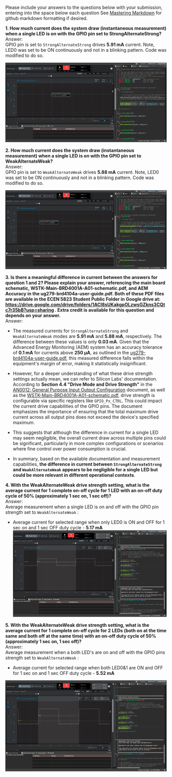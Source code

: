 Please include your answers to the questions below with your submission, entering into the space below each question
See [Mastering Markdown](https://guides.github.com/features/mastering-markdown/) for github markdown formatting if desired.

**1. How much current does the system draw (instantaneous measurement) when a single LED is on with the GPIO pin set to StrongAlternateStrong?**  
   Answer:  
   GPIO pin is set to `StrongAlternateStrong` drives **5.91 mA** current. Note, LED0 was set to be ON continuously and not in a blinking pattern. Code was modified to do so. 

   ![Alt text](screenshots/Question1.png)

**2. How much current does the system draw (instantaneous measurement) when a single LED is on with the GPIO pin set to WeakAlternateWeak?**  
   Answer:  
   GPIO pin is set to `WeakAlternateWeak` drives **5.88 mA** current. Note, LED0 was set to be ON continuously and not in a blinking pattern. Code was modified to do so.   
     
   ![Alt text](screenshots/Question2.png)


**3. Is there a meaningful difference in current between the answers for question 1 and 2? Please explain your answer, referencing the main board schematic, WSTK-Main-BRD4001A-A01-schematic.pdf, and AEM Accuracy in the ug279-brd4104a-user-guide.pdf. Both of these PDF files are available in the ECEN 5823 Student Public Folder in Google drive at: https://drive.google.com/drive/folders/1ACI8sUKakgpOLzwsGZkns3CQtc7r35bB?usp=sharing . Extra credit is available for this question and depends on your answer.**  
   Answer:    

* The measured currents for `StrongAlternateStrong` and `WeakAlternateWeak` modes are **5.91 mA** and **5.88 mA**, respectively. The difference between these values is only **0.03 mA**. Given that the Advanced Energy Monitoring (AEM) system has an accuracy tolerance of **0.1 mA** for currents above **250 μA**, as outlined in the [ug279-brd4104a-user-guide.pdf](https://drive.google.com/drive/folders/1ACI8sUKakgpOLzwsGZkns3CQtc7r35bB), this measured difference falls within the equipment's margin of error, making it statistically insignificant.

* However, for a deeper understanding of what these drive strength settings actually mean, we can refer to Silicon Labs' documentation. According to **Section 4.4 "Drive Mode and Drive Strength"** in the [AN0012: General Purpose Input Output Configuration](https://www.silabs.com/documents/public/application-notes/an0012-efm32-gpio.pdf) document, as well as the [WSTK-Main-BRD4001A-A01-schematic.pdf](https://drive.google.com/drive/folders/1ACI8sUKakgpOLzwsGZkns3CQtc7r35bB), drive strength is configurable via specific registers like `GPIO_Px_CTRL`. This could impact the current drive capabilities of the GPIO pins. The document emphasizes the importance of ensuring that the total maximum drive current across all output pins does not exceed the device's specified maximum.

* This suggests that although the difference in current for a single LED may seem negligible, the overall current draw across multiple pins could be significant, particularly in more complex configurations or scenarios where fine control over power consumption is crucial.

* In summary, based on the available documentation and measurement capabilities, **the difference in current between `StrongAlternateStrong` and `WeakAlternateWeak` appears to be negligible for a single LED but could be more relevant in different operational contexts**.

**4. With the WeakAlternateWeak drive strength setting, what is the average current for 1 complete on-off cycle for 1 LED with an on-off duty cycle of 50% (approximately 1 sec on, 1 sec off)?**  
   Answer:  
   Average measurement when a single LED is on and off with the GPIO pin strength set to `WeakAlternateWeak` :  
   - Average current for selected range when only LED0 is ON and OFF for 1 sec on and 1 sec OFF duty cycle - **5.17 mA** 
   ![Alt text](screenshots/Question4.png)
   

**5. With the WeakAlternateWeak drive strength setting, what is the average current for 1 complete on-off cycle for 2 LEDs (both on at the time same and both off at the same time) with an on-off duty cycle of 50% (approximately 1 sec on, 1 sec off)?**  
   Answer:  
   Average measurement when a both LED's are on and off with the GPIO pins strength set to `WeakAlternateWeak` :  
   - Average current for selected range when both LED0&1 are ON and OFF for 1 sec on and 1 sec OFF duty cycle - **5.52 mA** 

   ![Alt text](screenshots/Question5.png)
